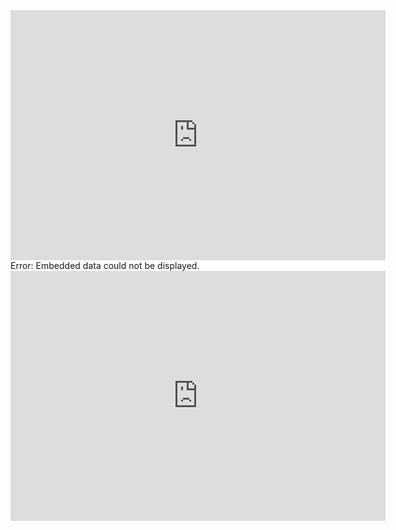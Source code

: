 
<object data="https://github.com/BenWGee/dnd/tree/main/source/content/PCs/Ahrni%20-%20Personal" width="600" height="400">
    <embed src="https://github.com/BenWGee/dnd/tree/main/source/content/PCs/Ahrni%20-%20Personal" width="600" height="400"> </embed>
    Error: Embedded data could not be displayed.
</object>


<embed src="https://github.com/BenWGee/dnd/tree/main/source/content/PCs/Ahrni%20-%20Personal" width=600 height=400 />

